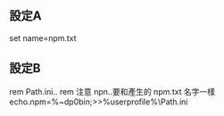 
## 設定A

set name=npm.txt

## 設定B
rem Path.ini..
rem 注意 npn..要和產生的 npm.txt 名字一樣
echo.npm=%~dp0bin;>>%userprofile%\Path.ini





